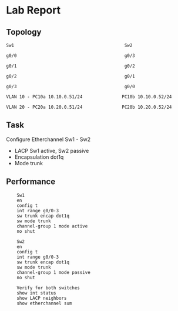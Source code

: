 # Lab Report

## Topology

    Sw1                                          Sw2
    
    g0/0                                         g0/3
    
    g0/1                                         g0/2
    
    g0/2                                         g0/1
    
    g0/3                                         g0/0

    VLAN 10 - PC10a 10.10.0.51/24               PC10b 10.10.0.52/24
  
    VLAN 20 - PC20a 10.20.0.51/24               PC20b 10.20.0.52/24

## Task
Configure Etherchannel Sw1 - Sw2
- LACP Sw1 active, Sw2 passive
- Encapsulation dot1q
- Mode trunk
  
## Performance
        Sw1
        en
        config t
        int range g0/0-3
        sw trunk encap dot1q
        sw mode trunk
        channel-group 1 mode active
        no shut

        Sw2
        en
        config t
        int range g0/0-3
        sw trunk encap dot1q
        sw mode trunk
        channel-group 1 mode passive
        no shut

        Verify for both switches
        show int status
        show LACP neighbors
        show etherchannel sum
        
